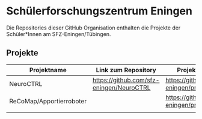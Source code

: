 # Schülerforschungszentrum Eningen
Die Repositories dieser GitHub Organisation enthalten die Projekte der Schüler\*Innen am SFZ-Eningen/Tübingen.

## Projekte
| Projektname              	| Link zum Repository                      	| Projektseite (intern)                          	|
|--------------------------	|------------------------------------------	|------------------------------------------------	|
| NeuroCTRL                	| https://github.com/sfz-eningen/NeuroCTRL 	| https://github.com/orgs/sfz-eningen/projects/1 	|
| ReCoMap/Apportierroboter 	|                                          	| https://github.com/orgs/sfz-eningen/projects/3 	|
|                          	|                                          	|                                                	|
